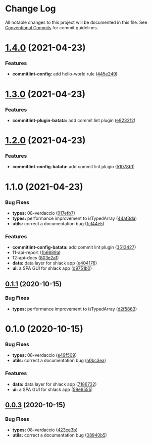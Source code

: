 # Change Log

All notable changes to this project will be documented in this file.
See [Conventional Commits](https://conventionalcommits.org) for commit guidelines.

# [1.4.0](https://github.com/mike-north/js-ts-monorepos/compare/v1.3.0...v1.4.0) (2021-04-23)


### Features

* **commitlint-config:** add hello-world rule ([445e249](https://github.com/mike-north/js-ts-monorepos/commit/445e249f02bc4f13df754325312725cbd38ff4e3))





# [1.3.0](https://github.com/mike-north/js-ts-monorepos/compare/v1.2.0...v1.3.0) (2021-04-23)


### Features

* **commitlint-plugin-batata:** add commit lint plugin ([e9233f2](https://github.com/mike-north/js-ts-monorepos/commit/e9233f2ff5e7af2a1a2717ef617cb481c60248bd))





# [1.2.0](https://github.com/mike-north/js-ts-monorepos/compare/v1.1.0...v1.2.0) (2021-04-23)


### Features

* **commitlint-config-batata:** add commit lint plugin ([51078b1](https://github.com/mike-north/js-ts-monorepos/commit/51078b123c611bd40293f526014dfb8901958d47))





# 1.1.0 (2021-04-23)


### Bug Fixes

* **types:** 08-verdaccio ([017efb7](https://github.com/mike-north/js-ts-monorepos/commit/017efb74a34622d2fcf896da134fd6f24ae9ca91))
* **types:** performance improvement to isTypedArray ([44af3da](https://github.com/mike-north/js-ts-monorepos/commit/44af3da260a9c85ee9eb76e36cb872bbbce6c849))
* **utils:** correct a documentation bug ([1cf44e5](https://github.com/mike-north/js-ts-monorepos/commit/1cf44e5711fba7341ac25a34ffd46c7157270a4e))


### Features

* **commitlint-config-batata:** add commit lint plugin ([3513427](https://github.com/mike-north/js-ts-monorepos/commit/351342703e928f2dccd07f5c9065bd3bec8494cb))
* 11-api-report ([1b6689a](https://github.com/mike-north/js-ts-monorepos/commit/1b6689a71c69ae27143aa0aa182a71664cffe7af))
* 12-api-docs ([803e2a1](https://github.com/mike-north/js-ts-monorepos/commit/803e2a1c3e85cf5b9aa7d6899b2c9d8de2a70d80))
* **data:** data layer for shlack app ([e404178](https://github.com/mike-north/js-ts-monorepos/commit/e404178834ab76808b84333bf45a5d879f615952))
* **ui:** a SPA GUI for shlack app ([d9751b0](https://github.com/mike-north/js-ts-monorepos/commit/d9751b0ded73a3aecb99b31b5f860e77b982c239))





## [0.1.1](https://github.com/mike-north/js-ts-monorepos/compare/v0.1.0...v0.1.1) (2020-10-15)


### Bug Fixes

* **types:** performance improvement to isTypedArray ([d2f5863](https://github.com/mike-north/js-ts-monorepos/commit/d2f58630ac544a6c1d393c7f8fbc50592f2cd585))





# 0.1.0 (2020-10-15)


### Bug Fixes

* **types:** 08-verdaccio ([e49f509](https://github.com/mike-north/js-ts-monorepos/commit/e49f509b99982846dd87fbcb7f53125b2652ea45))
* **utils:** correct a documentation bug ([a0bc3ea](https://github.com/mike-north/js-ts-monorepos/commit/a0bc3eaeeb9c8dfa724a862f0b537a97c6b7a485))


### Features

* **data:** data layer for shlack app ([7186732](https://github.com/mike-north/js-ts-monorepos/commit/71867321e3e04af6d99efd979a030bcf7a27891d))
* **ui:** a SPA GUI for shlack app ([59e9555](https://github.com/mike-north/js-ts-monorepos/commit/59e955509c88cff2b2e56237da7ea4d4bf9a8944))





## [0.0.3](https://github.com/mike-north/js-ts-monorepos/compare/v0.0.2...v0.0.3) (2020-10-15)


### Bug Fixes

* **types:** 08-verdaccio ([423ce3b](https://github.com/mike-north/js-ts-monorepos/commit/423ce3b737e63441c1915bcbecd33c20bb65c969))
* **utils:** correct a documentation bug ([08940b5](https://github.com/mike-north/js-ts-monorepos/commit/08940b5710d1af2c1fba1aeff1df101e020ff4ed))
